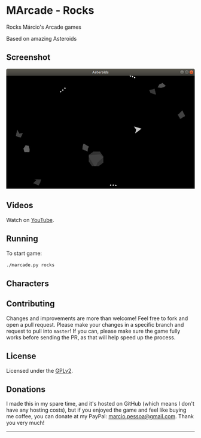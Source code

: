 # MArcade - Rocks
Rocks Márcio's Arcade games

Based on amazing Asteroids

## Screenshot
![Invasion](../Screenshots/rocks.png)

## Videos
Watch on [YouTube].

## Running
To start game:
``` bash
./marcade.py rocks
```

## Characters

## Contributing
Changes and improvements are more than welcome! Feel free to fork and open a pull request. Please make your changes in a specific branch and request to pull into `master`! If you can, please make sure the game fully works before sending the PR, as that will help speed up the process.

## License
Licensed under the [GPLv2](LICENSE).

## Donations
I made this in my spare time, and it's hosted on GitHub (which means I don't have any hosting costs), but if you enjoyed the game and feel like buying me coffee, you can donate at my PayPal: marcio.pessoa@gmail.com. Thank you very much!

---
[YouTube]: https://youtu.be/avZ-CeqAKVY
